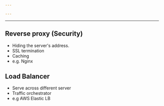 ```yaml
---

---
```

---
## Reverse proxy (Security)
- Hiding the server's address.
- SSL termination
- Caching
- e.g. Nginx

## Load Balancer
- Serve across different server
- Traffic orchestrator
- e.g AWS Elastic LB